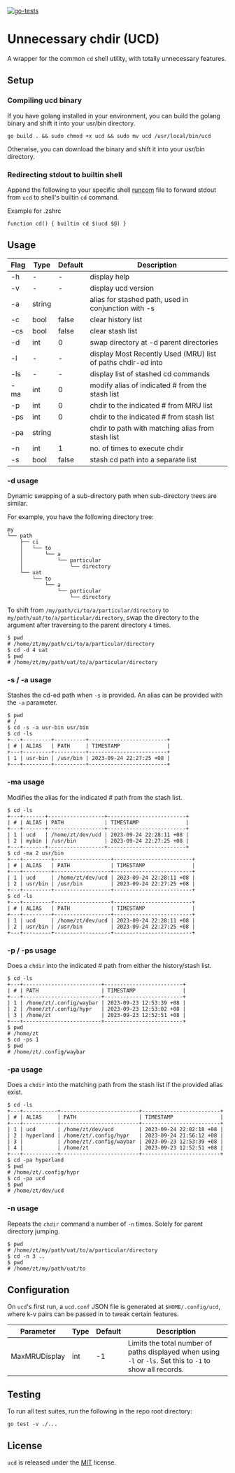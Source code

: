 [![go-tests](https://github.com/ztcjoe93/ucd/actions/workflows/test.yml/badge.svg?branch=main&event=workflow_dispatch)](https://github.com/ztcjoe93/ucd/actions/workflows/test.yml)

# Unnecessary chdir (UCD)
A wrapper for the common `cd` shell utility, with totally unnecessary features.

## Setup

### Compiling ucd binary

If you have golang installed in your environment, you can build the golang binary and shift it into your usr/bin directory.  
```shell
go build . && sudo chmod +x ucd && sudo mv ucd /usr/local/bin/ucd
```

Otherwise, you can download the binary and shift it into your usr/bin directory.


### Redirecting stdout to builtin shell

Append the following to your specific shell [runcom](https://en.wikipedia.org/wiki/RUNCOM) file  to forward stdout from `ucd` to shell's builtin `cd` command.

Example for .zshrc  
```shell
function cd() { builtin cd $(ucd $@) }
```

## Usage

| Flag | Type | Default | Description |
| --- | --- | --- | --- |
| -h | - | - | display help |
| -v | - | - | display ucd version | 
| -a | string |  | alias for stashed path, used in conjunction with -s |
| -c | bool | false | clear history list |
| -cs | bool | false | clear stash list |
| -d | int | 0 | swap directory at -d parent directories |
| -l | - | - | display Most Recently Used (MRU) list of paths chdir-ed into |
| -ls | - | - | display list of stashed cd commands |
| -ma | int | 0 | modify alias of indicated # from the stash list |
| -p | int | 0 | chdir to the indicated # from MRU list |
| -ps | int | 0 | chdir to the indicated # from stash list |
| -pa | string |  | chdir to path with matching alias from stash list |
| -n | int | 1 | no. of times to execute chdir |
| -s | bool | false | stash cd path into a separate list |


### -d usage

Dynamic swapping of a sub-directory path when sub-directory trees are similar.  

For example, you have the following directory tree:
```shell
my
└── path
    ├── ci
    │   └── to
    │       └── a
    │           └── particular
    │               └── directory
    └── uat
        └── to
            └── a
                └── particular
                    └── directory
```

To shift from `/my/path/ci/to/a/particular/directory` to `my/path/uat/to/a/particular/directory`, swap the directory to the argument after traversing to the parent directory `4` times.  

```shell
$ pwd
# /home/zt/my/path/ci/to/a/particular/directory
$ cd -d 4 uat
$ pwd
# /home/zt/my/path/uat/to/a/particular/directory
```

### -s / -a usage

Stashes the cd-ed path when `-s` is provided. An alias can be provided with the `-a` parameter.

```shell
$ pwd
# /
$ cd -s -a usr-bin usr/bin
$ cd -ls
+---+---------+----------+-------------------------+
| # | ALIAS   | PATH     | TIMESTAMP               |
+---+---------+----------+-------------------------+
| 1 | usr-bin | /usr/bin | 2023-09-24 22:27:25 +08 |
+---+---------+----------+-------------------------+
```

### -ma usage

Modifies the alias for the indicated # path from the stash list.  

```shell
$ cd -ls
+---+-------+------------------+-------------------------+
| # | ALIAS | PATH             | TIMESTAMP               |
+---+-------+------------------+-------------------------+
| 1 | ucd   | /home/zt/dev/ucd | 2023-09-24 22:28:11 +08 |
| 2 | mybin | /usr/bin         | 2023-09-24 22:27:25 +08 |
+---+-------+------------------+-------------------------+
$ cd -ma 2 usr/bin
+---+---------+------------------+-------------------------+
| # | ALIAS   | PATH             | TIMESTAMP               |
+---+---------+------------------+-------------------------+
| 1 | ucd     | /home/zt/dev/ucd | 2023-09-24 22:28:11 +08 |
| 2 | usr/bin | /usr/bin         | 2023-09-24 22:27:25 +08 |
+---+---------+------------------+-------------------------+
$ cd -ls
+---+---------+------------------+-------------------------+
| # | ALIAS   | PATH             | TIMESTAMP               |
+---+---------+------------------+-------------------------+
| 1 | ucd     | /home/zt/dev/ucd | 2023-09-24 22:28:11 +08 |
| 2 | usr/bin | /usr/bin         | 2023-09-24 22:27:25 +08 |
+---+---------+------------------+-------------------------+
```

### -p / -ps usage

Does a `chdir` into the indicated # path from either the history/stash list.  

```shell
$ cd -ls
+---+-------------------------+-------------------------+
| # | PATH                    | TIMESTAMP               |
+---+-------------------------+-------------------------+
| 1 | /home/zt/.config/waybar | 2023-09-23 12:53:39 +08 |
| 2 | /home/zt/.config/hypr   | 2023-09-23 12:53:02 +08 |
| 3 | /home/zt                | 2023-09-23 12:52:51 +08 |
+---+-------------------------+-------------------------+
$ pwd
# /home/zt
$ cd -ps 1
$ pwd
# /home/zt/.config/waybar
```

### -pa usage

Does a `chdir` into the matching path from the stash list if the provided alias exist.

```shell
$ cd -ls
+---+-----------+-------------------------+-------------------------+
| # | ALIAS     | PATH                    | TIMESTAMP               |
+---+-----------+-------------------------+-------------------------+
| 1 | ucd       | /home/zt/dev/ucd        | 2023-09-24 22:02:18 +08 |
| 2 | hyperland | /home/zt/.config/hypr   | 2023-09-24 21:56:12 +08 |
| 3 |           | /home/zt/.config/waybar | 2023-09-23 12:53:39 +08 |
| 4 |           | /home/zt                | 2023-09-23 12:52:51 +08 |
+---+-----------+-------------------------+-------------------------+
$ cd -pa hyperland
$ pwd
# /home/zt/.config/hypr
$ cd -pa ucd
$ pwd
# /home/zt/dev/ucd
```

### -n usage

Repeats the `chdir` command a number of `-n` times. Solely for parent directory jumping.  

```shell
$ pwd
# /home/zt/my/path/uat/to/a/particular/directory
$ cd -n 3 ..
$ pwd
# /home/zt/my/path/uat/to
```

## Configuration

On `ucd`'s first run, a `ucd.conf` JSON file is generated at `$HOME/.config/ucd`, where k-v pairs can be passed in to tweak certain features.  

| Parameter | Type | Default | Description |
| --- | --- | --- | --- |
| MaxMRUDisplay | int | -1 | Limits the total number of paths displayed when using `-l` or `-ls`. Set this to `-1` to show all records. |

## Testing

To run all test suites, run the following in the repo root directory: 
```shell
go test -v ./...
```

## License

`ucd` is released under the [MIT](LICENSE.md) license.
